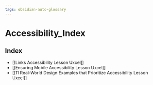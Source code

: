 ```yaml
---
tags: obsidian-auto-glossary
---
```

# Accessibility_Index
## Index
- [[Links Accessibility Lesson  Uxcel]]
- [[Ensuring Mobile Accessibility Lesson  Uxcel]]
- [[11 Real-World Design Examples that Prioritize Accessibility Lesson  Uxcel]]
